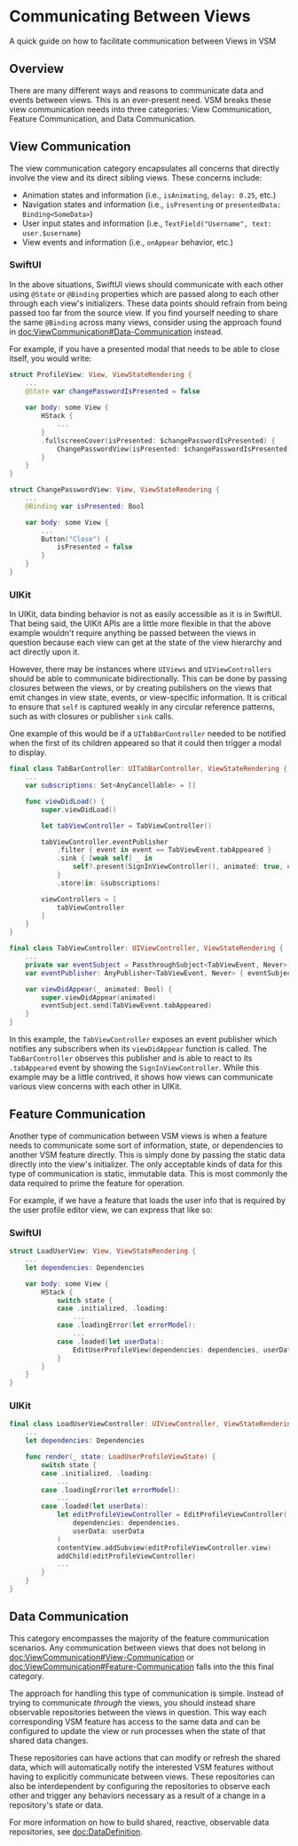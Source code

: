 # Communicating Between Views

A quick guide on how to facilitate communication between Views in VSM

## Overview

There are many different ways and reasons to communicate data and events between views. This is an ever-present need. VSM breaks these view communication needs into three categories: View Communication, Feature Communication, and Data Communication.

## View Communication

The view communication category encapsulates all concerns that directly involve the view and its direct sibling views. These concerns include:

- Animation states and information (i.e., `isAnimating`, `delay: 0.25`, etc.)
- Navigation states and information (i.e., `isPresenting` or `presentedData: Binding<SomeData>`)
- User input states and information (i.e., `TextField("Username", text: user.$username`)
- View events and information (i.e., `onAppear` behavior, etc.)

### SwiftUI

In the above situations, SwiftUI views should communicate with each other using `@State` or `@Binding` properties which are passed along to each other through each view's initializers. These data points should refrain from being passed too far from the source view. If you find yourself needing to share the same `@Binding` across many views, consider using the approach found in <doc:ViewCommunication#Data-Communication> instead.

For example, if you have a presented modal that needs to be able to close itself, you would write:

```swift
struct ProfileView: View, ViewStateRendering {
    ...
    @State var changePasswordIsPresented = false
    
    var body: some View {
        HStack {
            ...
        }
        .fullscreenCover(isPresented: $changePasswordIsPresented) {
            ChangePasswordView(isPresented: $changePasswordIsPresented)
        }
    }
}

struct ChangePasswordView: View, ViewStateRendering {
    ...
    @Binding var isPresented: Bool

    var body: some View {
        ...
        Button("Close") {
            isPresented = false
        }
    }    
}
```

### UIKit

In UIKit, data binding behavior is not as easily accessible as it is in SwiftUI. That being said, the UIKit APIs are a little more flexible in that the above example wouldn't require anything be passed between the views in question because each view can get at the state of the view hierarchy and act directly upon it.

However, there may be instances where `UIViews` and `UIViewControllers` should be able to communicate bidirectionally. This can be done by passing closures between the views, or by creating publishers on the views that emit changes in view state, events, or view-specific information. It is critical to ensure that `self` is captured weakly in any circular reference patterns, such as with closures or publisher `sink` calls.

One example of this would be if a `UITabBarController` needed to be notified when the first of its children appeared so that it could then trigger a modal to display.

```swift
final class TabBarController: UITabBarController, ViewStateRendering {
    ...
    var subscriptions: Set<AnyCancellable> = []

    func viewDidLoad() {
        super.viewDidLoad()

        let tabViewController = TabViewController()

        tabViewController.eventPublisher
            .filter { event in event == TabViewEvent.tabAppeared }
            .sink { [weak self] _ in
                self?.present(SignInViewController(), animated: true, completion: nil)
            }
            .store(in: &subscriptions)

        viewControllers = [
            tabViewController
        ]
    }
}

final class TabViewController: UIViewController, ViewStateRendering {
    ...
    private var eventSubject = PassthroughSubject<TabViewEvent, Never>()
    var eventPublisher: AnyPublisher<TabViewEvent, Never> { eventSubject.eraseToAnyPublisher() }

    var viewDidAppear(_ animated: Bool) {
        super.viewDidAppear(animated)
        eventSubject.send(TabViewEvent.tabAppeared)
    }
}
```

In this example, the `TabViewController` exposes an event publisher which notifies any subscribers when its `viewDidAppear` function is called. The `TabBarController` observes this publisher and is able to react to its `.tabAppeared` event by showing the `SignInViewController`. While this example may be a little contrived, it shows how views can communicate various view concerns with each other in UIKit.

## Feature Communication

Another type of communication between VSM views is when a feature needs to communicate some sort of information, state, or dependencies to another VSM feature directly. This is simply done by passing the static data directly into the view's initializer. The only acceptable kinds of data for this type of communication is static, immutable data. This is most commonly the data required to prime the feature for operation.

For example, if we have a feature that loads the user info that is required by the user profile editor view, we can express that like so:

### SwiftUI

```swift
struct LoadUserView: View, ViewStateRendering {
    ...
    let dependencies: Dependencies

    var body: some View {
        HStack {
            switch state {
            case .initialized, .loading:
                ...
            case .loadingError(let errorModel):
                ...
            case .loaded(let userData):
                EditUserProfileView(dependencies: dependencies, userData: userData)
            }
        }
    }
}
```

### UIKit

```swift
final class LoadUserViewController: UIViewController, ViewStateRendering {
    ...
    let dependencies: Dependencies

    func render(_ state: LoadUserProfileViewState) {
        switch state {
        case .initialized, .loading:
            ...
        case .loadingError(let errorModel):
            ...
        case .loaded(let userData):
            let editProfileViewController = EditProfileViewController(
                dependencies: dependencies,
                userData: userData
            )
            contentView.addSubview(editProfileViewController.view)
            addChild(editProfileViewController)
            ...
        }
    }
}
```

## Data Communication

This category encompasses the majority of the feature communication scenarios. Any communication between views that does not belong in <doc:ViewCommunication#View-Communication> or <doc:ViewCommunication#Feature-Communication> falls into the this final category.

The approach for handling this type of communication is simple. Instead of trying to communicate _through_ the views, you should instead share observable repositories between the views in question. This way each corresponding VSM feature has access to the same data and can be configured to update the view or run processes when the state of that shared data changes.

These repositories can have actions that can modify or refresh the shared data, which will automatically notify the interested VSM features without having to explicitly communicate between views. These repositories can also be interdependent by configuring the repositories to observe each other and trigger any behaviors necessary as a result of a change in a repository's state or data.

For more information on how to build shared, reactive, observable data repositories, see <doc:DataDefinition>.
